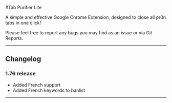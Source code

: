 #Tab Purifier Lite

A simple and effective Google Chrome Extension, designed to close all pr0n tabs in one click!

Please feel free to report any bugs you may find as an issue or via Git Reports.

********
## Changelog
### 1.76 release
* Added French support
* Added French keywords to banlist
********
